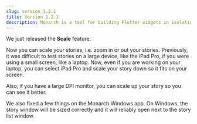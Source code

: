 ```yaml
---
slug: version_1.2.1
title: Version 1.2.1
description: Monarch is a tool for building Flutter widgets in isolation. It makes it easy to build, test and debug complex UIs.
---
```


We just released the **Scale** feature.

Now you can scale your stories, i.e. zoom in or out your stories. Previously, it was 
difficult to test stories on a large device, like the iPad Pro, if you were using a 
small screen, like a laptop. Now, even if you are working on your laptop, you can 
select iPad Pro and scale your story down so it fits on your screen.

Also, if you have a large DPI monitor, you can scale up your story so you can see 
it better.

We also fixed a few things on the Monarch Windows app. On Windows, the story window 
will be sized correctly and it will reliably open next to the story list window.
